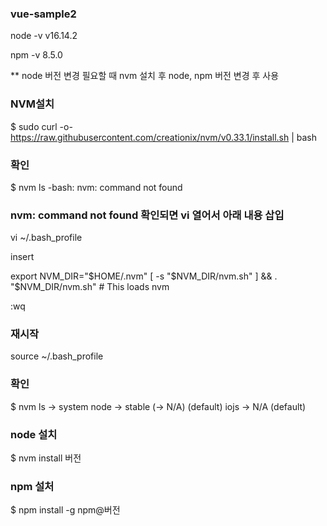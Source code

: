### vue-sample2

node -v 
v16.14.2

npm -v
8.5.0

** node 버전 변경 필요할 때 nvm 설치 후 node, npm 버전 변경 후 사용
### NVM설치
$ sudo curl -o- https://raw.githubusercontent.com/creationix/nvm/v0.33.1/install.sh | bash

### 확인
$ nvm ls
-bash: nvm: command not found

### nvm: command not found 확인되면 vi 열어서 아래 내용 삽입
vi ~/.bash_profile

insert

export NVM_DIR="$HOME/.nvm"
[ -s "$NVM_DIR/nvm.sh" ] && . "$NVM_DIR/nvm.sh" # This loads nvm

:wq

### 재시작
source ~/.bash_profile

### 확인
$ nvm ls
->       system
node -> stable (-> N/A) (default)
iojs -> N/A (default)

### node 설치
$ nvm install 버전

### npm 설처
$ npm install -g npm@버전


